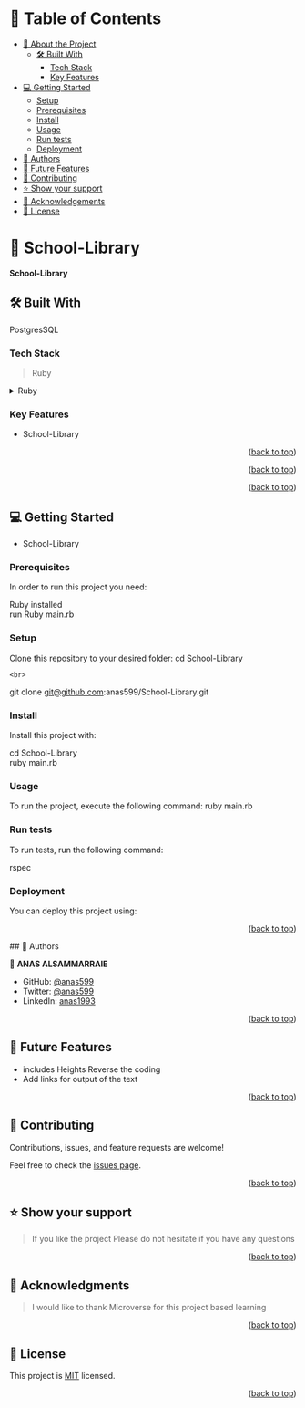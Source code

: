 # 📗 Table of Contents
- [📖 About the Project](#about-project)
  - [🛠 Built With](#built-with)
    - [Tech Stack](#tech-stack)
    - [Key Features](#key-features)
- [💻 Getting Started](#getting-started)
  - [Setup](#setup)
  - [Prerequisites](#prerequisites)
  - [Install](#install)
  - [Usage](#usage)
  - [Run tests](#run-tests)
  - [Deployment](#triangular_flag_on_post-deployment)
- [👥 Authors](#authors)
- [🔭 Future Features](#future-features)
- [🤝 Contributing](#contributing)
- [⭐️ Show your support](#support)
- [🙏 Acknowledgements](#acknowledgements)
- [📝 License](#license)

# 📖 School-Library <a name="about-project"></a>

**School-Library** 
## 🛠 Built With <a name="built-with"></a>
PostgresSQL
### Tech Stack <a name="tech-stack"></a>

> Ruby


<details>
<summary>Ruby</summary>
  <ul>
    <li><a href="https://www.ruby-lang.org/en/">Ruby</a></li>
  </ul>
</details>

### Key Features <a name="key-features"></a>


- School-Library

<p align="right">(<a href="#readme-top">back to top</a>)</p>



<p align="right">(<a href="#readme-top">back to top</a>)</p>

<p align="right">(<a href="#readme-top">back to top</a>)</p>


## 💻 Getting Started <a name="getting-started"></a>

- School-Library

### Prerequisites

In order to run this project you need:

Ruby installed
  <br>
run Ruby main.rb

### Setup

Clone this repository to your desired folder:
  cd School-Library

    <br>
  git clone git@github.com:anas599/School-Library.git

### Install

Install this project with:

  cd School-Library
  <br>
  ruby main.rb


### Usage

To run the project, execute the following command:
  ruby main.rb


### Run tests

To run tests, run the following command:

rspec
### Deployment

You can deploy this project using:

<p align="right">(<a href="#readme-top">back to top</a>)</p>## 👥 Authors <a name="authors"></a>

👤 **ANAS ALSAMMARRAIE**

- GitHub: [@anas599](https://github.com/anas599)
- Twitter: [@anas599](https://twitter.com/anas599)
- LinkedIn: [anas1993](https://linkedin.com/in/anas1993)

<p align="right">(<a href="#readme-top">back to top</a>)</p>


## 🔭 Future Features <a name="future-features"></a>
- includes Heights Reverse the coding
-  Add links for output of the text 

<p align="right">(<a href="#readme-top">back to top</a>)</p>


## 🤝 Contributing <a name="contributing"></a>

Contributions, issues, and feature requests are welcome!

Feel free to check the [issues page](../../issues/).


<p align="right">(<a href="#readme-top">back to top</a>)</p>

## ⭐️ Show your support <a name="support"></a>

> If you like the project Please do not hesitate if you have any questions

<p align="right">(<a href="#readme-top">back to top</a>)</p>

## 🙏 Acknowledgments <a name="acknowledgements"></a>

> I would like to thank Microverse for this project based learning

<p align="right">(<a href="#readme-top">back to top</a>)</p>

## 📝 License <a name="license"></a>

This project is [MIT](./LICENSE) licensed.

<p align="right">(<a href="#readme-top">back to top</a>)</p>
